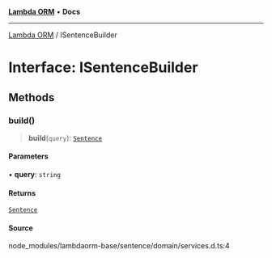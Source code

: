 [**Lambda ORM**](../README.md) • **Docs**

***

[Lambda ORM](../README.md) / ISentenceBuilder

# Interface: ISentenceBuilder

## Methods

### build()

> **build**(`query`): [`Sentence`](../classes/Sentence.md)

#### Parameters

• **query**: `string`

#### Returns

[`Sentence`](../classes/Sentence.md)

#### Source

node\_modules/lambdaorm-base/sentence/domain/services.d.ts:4
